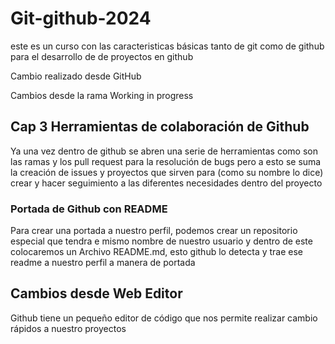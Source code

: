 # Git-github-2024

este es un curso con las caracteristicas básicas tanto de git como de github para el desarrollo de de proyectos en github

Cambio realizado desde GitHub

Cambios desde la rama Working in progress

## Cap 3 Herramientas de colaboración de Github

Ya una vez dentro de github se abren una serie de herramientas como son las ramas y los pull request para la resolución de bugs
pero a esto se suma la creación de issues y proyectos que sirven para (como su nombre lo dice) crear y hacer seguimiento a las diferentes necesidades dentro del proyecto

### Portada de Github con README

Para crear una portada a nuestro perfil, podemos crear un repositorio especial que tendra e mismo nombre de nuestro usuario y dentro de este colocaremos un Archivo README.md, esto github lo detecta y trae ese readme a nuestro perfil a manera de portada 

## Cambios desde Web Editor
Github tiene un pequeño editor de código que nos permite realizar cambio rápidos a nuestro proyectos
